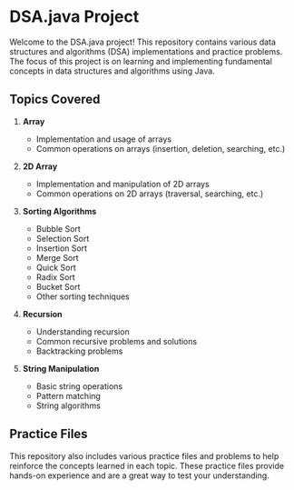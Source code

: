 # DSA.java Project

Welcome to the DSA.java project! This repository contains various data structures and algorithms (DSA) implementations and practice problems. The focus of this project is on learning and implementing fundamental concepts in data structures and algorithms using Java.

## Topics Covered

1. **Array**
   - Implementation and usage of arrays
   - Common operations on arrays (insertion, deletion, searching, etc.)
   
2. **2D Array**
   - Implementation and manipulation of 2D arrays
   - Common operations on 2D arrays (traversal, searching, etc.)

3. **Sorting Algorithms**
   - Bubble Sort
   - Selection Sort
   - Insertion Sort
   - Merge Sort
   - Quick Sort
   - Radix Sort
   - Bucket Sort
   - Other sorting techniques

4. **Recursion**
   - Understanding recursion
   - Common recursive problems and solutions
   - Backtracking problems

5. **String Manipulation**
   - Basic string operations
   - Pattern matching
   - String algorithms

## Practice Files

This repository also includes various practice files and problems to help reinforce the concepts learned in each topic. These practice files provide hands-on experience and are a great way to test your understanding.



